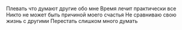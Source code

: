 Плевать что думают другие обо мне
Время лечит практически все
Никто не может быть причиной моего счастья
Не сравниваю свою жизнь с другими
Перестать слишком много думать